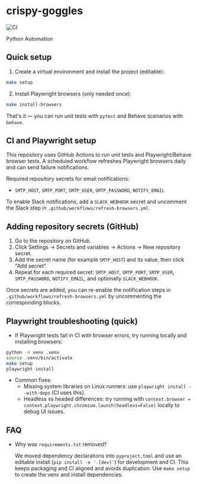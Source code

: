 # crispy-goggles

![CI](https://github.com/forever-efficient/crispy-goggles/actions/workflows/ci.yml/badge.svg)

Python Automation

## Quick setup

1. Create a virtual environment and install the project (editable):

```bash
make setup
```

2. Install Playwright browsers (only needed once):

```bash
make install-browsers
```

That's it — you can run unit tests with `pytest` and Behave scenarios with `behave`.

## CI and Playwright setup

This repository uses GitHub Actions to run unit tests and Playwright/Behave browser tests. A scheduled workflow refreshes Playwright browsers daily and can send failure notifications.

Required repository secrets for email notifications:
- `SMTP_HOST`, `SMTP_PORT`, `SMTP_USER`, `SMTP_PASSWORD`, `NOTIFY_EMAIL`

To enable Slack notifications, add a `SLACK_WEBHOOK` secret and uncomment the Slack step in `.github/workflows/refresh-browsers.yml`.

## Adding repository secrets (GitHub)

1. Go to the repository on GitHub.
2. Click Settings -> Secrets and variables -> Actions -> New repository secret.
3. Add the secret name (for example `SMTP_HOST`) and its value, then click "Add secret".
4. Repeat for each required secret: `SMTP_HOST`, `SMTP_PORT`, `SMTP_USER`, `SMTP_PASSWORD`, `NOTIFY_EMAIL`, and optionally `SLACK_WEBHOOK`.

Once secrets are added, you can re-enable the notification steps in `.github/workflows/refresh-browsers.yml` by uncommenting the corresponding blocks.

## Playwright troubleshooting (quick)

- If Playwright tests fail in CI with browser errors, try running locally and installing browsers:

```bash
python -m venv .venv
source .venv/bin/activate
make setup
playwright install
```

- Common fixes:
  - Missing system libraries on Linux runners: use `playwright install --with-deps` (CI uses this).
  - Headless vs headed differences: try running with `context.browser = context.playwright.chromium.launch(headless=False)` locally to debug UI issues.

## FAQ

- Why was `requirements.txt` removed?

  We moved dependency declarations into `pyproject.toml` and use an editable install (`pip install -e '.[dev]'`) for development and CI. This keeps packaging and CI aligned and avoids duplication. Use `make setup` to create the venv and install dependencies.
